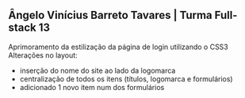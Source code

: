 ## Ângelo Vinícius Barreto Tavares | Turma Full-stack 13
Aprimoramento da estilização da página de login utilizando o CSS3
Alterações no layout:
 - inserção do nome do site ao lado da logomarca
 - centralização de todos os itens (títulos, logomarca e formulários)
 - adicionado 1 novo item num dos formulários
